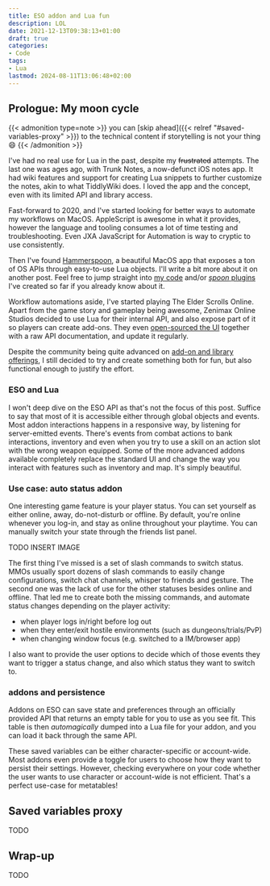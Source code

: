 ```yaml
---
title: ESO addon and Lua fun
description: LOL
date: 2021-12-13T09:38:13+01:00
draft: true
categories:
- Code
tags:
- Lua
lastmod: 2024-08-11T13:06:48+02:00
---
```


## Prologue: My moon cycle

{{< admonition type=note >}}
you can [skip ahead]({{< relref "#saved-variables-proxy" >}}) to the technical
content if storytelling is not your thing 😄
{{< /admonition >}}

I've had no real use for Lua in the past, despite my ~~frustrated~~ attempts.
The last one was ages ago, with Trunk Notes, a now-defunct iOS notes app. It had
wiki features and support for creating Lua snippets to further customize the
notes, akin to what TiddlyWiki does. I loved the app and the concept, even with
its limited API and library access.

Fast-forward to 2020, and I've started looking for better ways to automate my
workflows on MacOS. AppleScript is awesome in what it provides, however the
language and tooling consumes a lot of time testing and troubleshooting. Even
JXA JavaScript for Automation is way to cryptic to use consistently.

Then I've found [Hammerspoon][hs], a beautiful MacOS app that exposes a ton of
OS APIs through easy-to-use Lua objects. I'll write a bit more about it on
another post. Feel free to jump straight into [my code][hs-init] and/or
[_spoon_ plugins][spoons] I've created so far if you already know about it.

[hs]: http://www.hammerspoon.org
[hs-init]: https://github.com/wwmoraes/dotfiles/tree/master/.systems/darwin/hammerspoon/.hammerspoon
[spoons]: https://github.com/wwmoraes/spoons

Workflow automations aside, I've started playing The Elder Scrolls Online. Apart
from the game story and gameplay being awesome, Zenimax Online Studios decided
to use Lua for their internal API, and also expose part of it so players can
create add-ons. They even [open-sourced the UI][esoui] together with a raw API
documentation, and update it regularly.

[esoui]: https://github.com/esoui/esoui/

Despite the community being quite advanced on
[add-on and library offerings][eso-addons], I still decided to try and create
something both for fun, but also functional enough to justify the effort.

[eso-addons]: https://www.esoui.com/addons.php

### ESO and Lua

I won't deep dive on the ESO API as that's not the focus of this post. Suffice
to say that most of it is accessible either through global objects and events.
Most addon interactions happens in a responsive way, by listening for
server-emitted events. There's events from combat actions to bank interactions,
inventory and even when you try to use a skill on an action slot with the wrong
weapon equipped. Some of the more advanced addons available completely replace
the standard UI and change the way you interact with features such as inventory
and map. It's simply beautiful.

### Use case: auto status addon

One interesting game feature is your player status. You can set yourself as
either online, away, do-not-disturb or offline. By default, you're online
whenever you log-in, and stay as online throughout your playtime. You can
manually switch your state through the friends list panel.

TODO INSERT IMAGE

The first thing I've missed is a set of slash commands to switch status. MMOs
usually sport dozens of slash commands to easily change configurations, switch
chat channels, whisper to friends and gesture. The second one was the lack of
use for the other statuses besides online and offline. That led me to create
both the missing commands, and automate status changes depending on the player
activity:

* when player logs in/right before log out
* when they enter/exit hostile environments (such as dungeons/trials/PvP)
* when changing window focus (e.g. switched to a IM/browser app)

I also want to provide the user options to decide which of those events they
want to trigger a status change, and also which status they want to switch to.

### addons and persistence

Addons on ESO can save state and preferences through an officially provided API
that returns an empty table for you to use as you see fit. This table is then
_automagically_ dumped into a Lua file for your addon, and you can load it back
through the same API.

These saved variables can be either character-specific or account-wide. Most
addons even provide a toggle for users to choose how they want to persist their
settings. However, checking everywhere on your code whether the user wants to
use character or account-wide is not efficient. That's a perfect use-case for
metatables!

## Saved variables proxy

TODO

## Wrap-up

TODO
